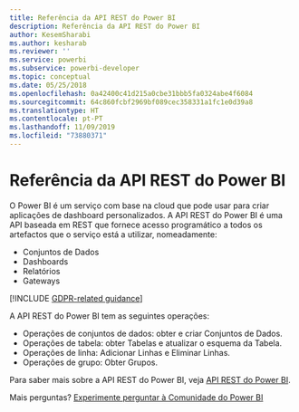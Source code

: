 ```yaml
---
title: Referência da API REST do Power BI
description: Referência da API REST do Power BI
author: KesemSharabi
ms.author: kesharab
ms.reviewer: ''
ms.service: powerbi
ms.subservice: powerbi-developer
ms.topic: conceptual
ms.date: 05/25/2018
ms.openlocfilehash: 0a42400c41d215a0cbe31bbb5fa0324abe4f6084
ms.sourcegitcommit: 64c860fcbf2969bf089cec358331a1fc1e0d39a8
ms.translationtype: HT
ms.contentlocale: pt-PT
ms.lasthandoff: 11/09/2019
ms.locfileid: "73880371"
---
```

# <a name="power-bi-rest-api-reference"></a>Referência da API REST do Power BI

O Power BI é um serviço com base na cloud que pode usar para criar aplicações de dashboard personalizados. A API REST do Power BI é uma API baseada em REST que fornece acesso programático a todos os artefactos que o serviço está a utilizar, nomeadamente:
* Conjuntos de Dados
* Dashboards
* Relatórios
* Gateways

[!INCLUDE [GDPR-related guidance](../includes/gdpr-hybrid-note.md)]

A API REST do Power BI tem as seguintes operações:

* Operações de conjuntos de dados: obter e criar Conjuntos de Dados.
* Operações de tabela: obter Tabelas e atualizar o esquema da Tabela.
* Operações de linha: Adicionar Linhas e Eliminar Linhas.
* Operações de grupo: Obter Grupos.

Para saber mais sobre a API REST do Power BI, veja [API REST do Power BI](https://docs.microsoft.com/rest/api/power-bi/).

Mais perguntas? [Experimente perguntar à Comunidade do Power BI](https://community.powerbi.com/)